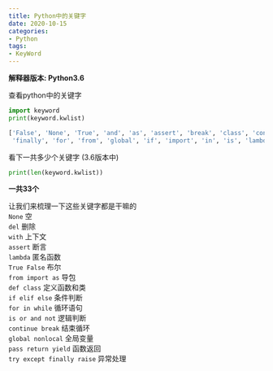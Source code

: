 ```yaml
---
title: Python中的关键字
date: 2020-10-15
categories:
- Python
tags:
- KeyWord
---
```


**解释器版本: Python3.6**

查看python中的关键字
```python
import keyword
print(keyword.kwlist)
```
```python
['False', 'None', 'True', 'and', 'as', 'assert', 'break', 'class', 'continue', 'def', 'del', 'elif', 'else', 'except',
 'finally', 'for', 'from', 'global', 'if', 'import', 'in', 'is', 'lambda', 'nonlocal', 'not', 'or', 'pass', 'raise', 'return', 'try', 'while', 'with', 'yield']
```
看下一共多少个关键字 (3.6版本中)
```python
print(len(keyword.kwlist))
```
**一共33个**

让我们来梳理一下这些关键字都是干嘛的<br>
`None` 空<br>
`del` 删除<br>
`with` 上下文<br>
`assert` 断言<br>
`lambda` 匿名函数<br>
`True False` 布尔<br>
`from import as` 导包<br>
`def class` 定义函数和类<br>
`if elif else` 条件判断<br>
`for in while` 循环语句<br>
`is or and not` 逻辑判断<br>
`continue break` 结束循环<br>
`global nonlocal` 全局变量<br>
`pass return yield` 函数返回<br>
`try except finally raise` 异常处理
